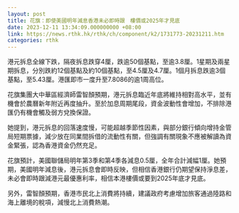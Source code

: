 ```yaml
---
layout: post
title: 花旗：即使美國明年減息香港未必即時跟　樓價或2025年才見底
date: 2023-12-11 13:34:09.000000000 +08:00
link: https://news.rthk.hk/rthk/ch/component/k2/1731773-20231211.htm
categories: rthk
---
```


港元拆息全線下跌，隔夜拆息跌穿4厘，跌逾50個基點，至逾3.8厘。1星期及兩星期拆息，分別跌約12個基點及約10個基點，至4.5厘及4.7厘。1個月拆息跌逾3個基點，至5.43厘。港匯即市一度升至7.8086的逾1周高位。

花旗集團大中華區經濟師雷智顏預期，港元拆息臨近年底將維持相對高水平，並有機會於農曆新年附近再度抽升。至於加息周期尾段，資金波動性會增加，不排除港匯仍有機會觸及弱方兌換保證。

她提到，港元拆息的回落速度慢，可能超越季節性因素，與部分銀行傾向增持金管局短期票據，減少放在同業間拆借的流動性有關，但強調有關現象不應被解讀為資金緊張，認為香港資金仍然充足。

花旗預計，美國聯儲局明年第3季和第4季各減息0.5厘，全年合計減幅1厘。她預期，美國明年減息後，港元拆息會即時反映，但相信香港銀行仍期望保持淨息差，未必會即時跟減港元最優惠利率，相信本港樓價或要到2025年底才見底。

另外，雷智顏預期，香港市民北上消費將持續，建議政府考慮增加旅客通過陸路和海上離境的稅項，減慢北上消費熱潮。
